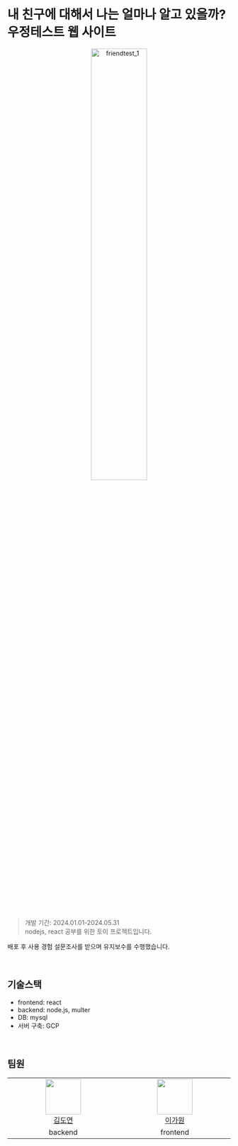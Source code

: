 # 내 친구에 대해서 나는 얼마나 알고 있을까? 우정테스트 웹 사이트

<p align="center">
<img width="50%" alt="friendtest_1" src="https://github.com/user-attachments/assets/36d33ac1-05f4-4967-b8bc-b0978490a960" />
</p>

> 개발 기간: 2024.01.01-2024.05.31 <br>
> nodejs, react 공부를 위한 토이 프로젝트입니다.

배포 후 사용 경험 설문조사를 받으며 유지보수를 수행했습니다.

<br>

## 기술스택 
- frontend: react
- backend: node.js, multer 
- DB: mysql 
- 서버 구축: GCP

<br>



## 팀원
<table align="center">
  <tr>
    <td align="center" width="250">
      <img src="https://avatars.githubusercontent.com/u/102001809?s=96&v=4" width="80"><br>
      <a href="https://github.com/marineAqu">김도연</a>
    </td>
    <td align="center" width="250">
      <img src="https://avatars.githubusercontent.com/u/145195812?v=4" width="80"><br>
      <a href="https://github.com/gawoooon">이가원</a>
    </td>
  </tr>
  <tr align="center">
    <td>
      backend
    </td>
    <td>
      frontend
    </td>
  </tr>
</table>
